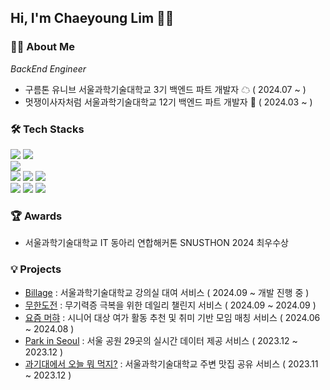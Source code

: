 ## Hi,   I'm Chaeyoung Lim  🙌🏼

### 🙋‍♀️ About Me
_BackEnd Engineer_
- 구름톤 유니브 서울과학기술대학교 3기 백엔드 파트 개발자 ☁ ( 2024.07 ~ )
- 멋쟁이사자처럼 서울과학기술대학교 12기 백엔드 파트 개발자 🦁 ( 2024.03 ~ )

### 🛠 Tech Stacks 
![](https://img.shields.io/badge/Java-ED8B00?style=for-the-badge&logo=openjdk&logoColor=white)
![](https://img.shields.io/badge/springboot-6DB33F?style=for-the-badge&logo=springboot&logoColor=white)<br>
![](https://img.shields.io/badge/Python-14354C?style=for-the-badge&logo=python&logoColor=white)<br>
![](https://img.shields.io/badge/JavaScript-F7DF1E?style=for-the-badge&logo=JavaScript&logoColor=white)
![](https://img.shields.io/badge/React-20232A?style=for-the-badge&logo=react&logoColor=61DAFB)
![](https://img.shields.io/badge/Node.js-43853D?style=for-the-badge&logo=node.js&logoColor=white)<br>
![](https://img.shields.io/badge/MySQL-005C84?style=for-the-badge&logo=mysql&logoColor=white)
![](https://img.shields.io/badge/redis-%23DD0031.svg?&style=for-the-badge&logo=redis&logoColor=white)
![](https://img.shields.io/badge/MongoDB-4EA94B?style=for-the-badge&logo=mongodb&logoColor=white)


### 🏆 Awards
- 서울과학기술대학교 IT 동아리 연합해커톤 SNUSTHON 2024 최우수상

### 💡 Projects
- [Billage](https://github.com/9oormthonUniv-seoultech/PROJECT_TEAM_APP_BE0) : 서울과학기술대학교 강의실 대여 서비스 ( 2024.09 ~ 개발 진행 중 )
- [무한도전](https://github.com/SNUSTHON/TEAM3_BE) : 무기력증 극복을 위한 데일리 챌린지 서비스 ( 2024.09 ~ 2024.09 )
- [요즘 머햐](https://github.com/LIKELION-TEAM4-HACKATHON/back-end) : 시니어 대상 여가 활동 추천 및 취미 기반 모임 매칭 서비스 ( 2024.06 ~ 2024.08 )
- [Park in Seoul](https://github.com/chaeyoungeee/Park-In-Seoul) : 서울 공원 29곳의 실시간 데이터 제공 서비스 ( 2023.12 ~ 2023.12 )
- [과기대에서 오늘 뭐 먹지?](https://github.com/chaeyoungeee/ST-What-To-Eat) : 서울과학기술대학교 주변 맛집 공유 서비스 ( 2023.11 ~ 2023.12 )

</div>

